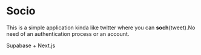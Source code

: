 # Socio

This is a simple application kinda like twitter where you can **soch**(tweet).No need of an authentication process or an account.

Supabase + Next.js